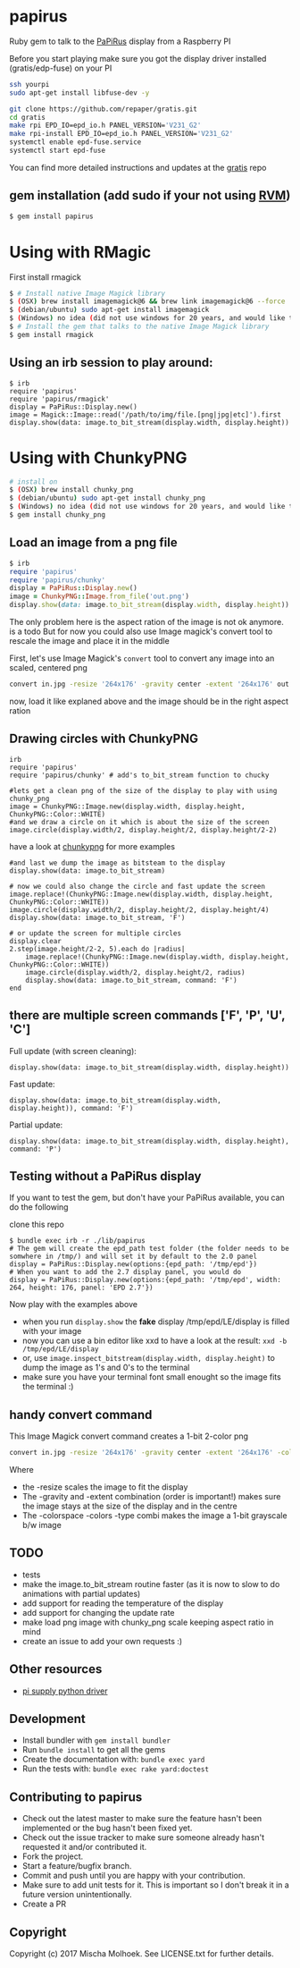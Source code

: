 # papirus

Ruby gem to talk to the [PaPiRus](https://www.pi-supply.com/?s=papirus&post_type=product&tags=1&limit=5&ixwps=1) display from a Raspberry PI

Before you start playing make sure you got the display driver installed (gratis/edp-fuse) on your PI

```bash
ssh yourpi
sudo apt-get install libfuse-dev -y

git clone https://github.com/repaper/gratis.git
cd gratis
make rpi EPD_IO=epd_io.h PANEL_VERSION='V231_G2'
make rpi-install EPD_IO=epd_io.h PANEL_VERSION='V231_G2'
systemctl enable epd-fuse.service
systemctl start epd-fuse
```

You can find more detailed instructions and updates at the [gratis](https://github.com/repaper/gratis) repo

## gem installation (add sudo if your not using [RVM](https://rvm.io/))

```bash
$ gem install papirus
```

# Using with RMagic

First install rmagick

```bash
$ # Install native Image Magick library
$ (OSX) brew install imagemagick@6 && brew link imagemagick@6 --force
$ (debian/ubuntu) sudo apt-get install imagemagick
$ (Windows) no idea (did not use windows for 20 years, and would like to add some more)
$ # Install the gem that talks to the native Image Magick library
$ gem install rmagick
```

## Using an irb session to play around:

```
$ irb
require 'papirus'
require 'papirus/rmagick'
display = PaPiRus::Display.new()
image = Magick::Image::read('/path/to/img/file.[png|jpg|etc]').first
display.show(data: image.to_bit_stream(display.width, display.height))
```

# Using with ChunkyPNG

```bash
# install on
$ (OSX) brew install chunky_png
$ (debian/ubuntu) sudo apt-get install chunky_png
$ (Windows) no idea (did not use windows for 20 years, and would like to add some more)
$ gem install chunky_png
```

## Load an image from a png file

```ruby
$ irb
require 'papirus'
require 'papirus/chunky'
display = PaPiRus::Display.new()
image = ChunkyPNG::Image.from_file('out.png')
display.show(data: image.to_bit_stream(display.width, display.height))
```

The only problem here is the aspect ration of the image is not ok anymore. is a todo
But for now you could also use Image magick's convert tool to rescale  the image and place it in the middle

First, let's use Image Magick's `convert` tool to convert any image into an scaled, centered png

```bash
convert in.jpg -resize '264x176' -gravity center -extent '264x176' out.png
```

now, load it like explaned above and the image should be in the right aspect ration

## Drawing circles with ChunkyPNG

```
irb
require 'papirus'
require 'papirus/chunky' # add's to_bit_stream function to chucky

#lets get a clean png of the size of the display to play with using chunky_png
image = ChunkyPNG::Image.new(display.width, display.height, ChunkyPNG::Color::WHITE)
#and we draw a circle on it which is about the size of the screen
image.circle(display.width/2, display.height/2, display.height/2-2)
```

have a look at [chunkypng](https://github.com/wvanbergen/chunky_png/wiki) for more examples

```
#and last we dump the image as bitsteam to the display
display.show(data: image.to_bit_stream)

# now we could also change the circle and fast update the screen
image.replace!(ChunkyPNG::Image.new(display.width, display.height, ChunkyPNG::Color::WHITE))
image.circle(display.width/2, display.height/2, display.height/4)
display.show(data: image.to_bit_stream, 'F')

# or update the screen for multiple circles
display.clear
2.step(image.height/2-2, 5).each do |radius|
    image.replace!(ChunkyPNG::Image.new(display.width, display.height, ChunkyPNG::Color::WHITE))
    image.circle(display.width/2, display.height/2, radius)
    display.show(data: image.to_bit_stream, command: 'F')
end
```

## there are multiple screen commands ['F', 'P', 'U', 'C']

Full update (with screen cleaning):

```
display.show(data: image.to_bit_stream(display.width, display.height))
```

Fast update:

```
display.show(data: image.to_bit_stream(display.width, display.height)), command: 'F')
```

Partial update:

```
display.show(data: image.to_bit_stream(display.width, display.height), command: 'P')
```

## Testing without a PaPiRus display

If you want to test the gem, but don't have your PaPiRus available, you can do the following

 clone this repo

```
$ bundle exec irb -r ./lib/papirus
# The gem will create the epd_path test folder (the folder needs to be somwhere in /tmp/) and will set it by default to the 2.0 panel
display = PaPiRus::Display.new(options:{epd_path: '/tmp/epd'})
# When you want to add the 2.7 display panel, you would do
display = PaPiRus::Display.new(options:{epd_path: '/tmp/epd', width: 264, height: 176, panel: 'EPD 2.7'})
```

Now play with the examples above

* when you run `display.show` the **fake** display /tmp/epd/LE/display is filled with your image
* now you can use a bin editor like xxd to have a look at the result: `xxd -b /tmp/epd/LE/display`
* or, use `image.inspect_bitstream(display.width, display.height)` to dump the image as 1's and 0's to the terminal
* make sure you have your terminal font small enought so the image fits the terminal :)

## handy convert command

This Image Magick convert command creates a 1-bit 2-color png

```bash
convert in.jpg -resize '264x176' -gravity center -extent '264x176' -colorspace gray  -colors 2 -type bilevel out.png
```

Where
* the -resize scales the image to fit the display
* The -gravity and -extent combination (order is important!) makes sure the image stays at the size of the display and in the centre
* The -colorspace -colors -type combi makes the image a 1-bit grayscale b/w image

## TODO

* tests
* make the image.to_bit_stream routine faster (as it is now to slow to do animations with partial updates)
* add support for reading the temperature of the display
* add support for changing the update rate
* make load png image with chunky_png scale keeping aspect ratio in mind
* create an issue to add your own requests :)

## Other resources

* [pi supply python driver](https://github.com/PiSupply/PaPiRus)

## Development

* Install bundler with ```gem install bundler```
* Run ```bundle install``` to get all the gems
* Create the documentation with: ```bundle exec yard```
* Run the tests with: ```bundle exec rake yard:doctest```

## Contributing to papirus

* Check out the latest master to make sure the feature hasn't been implemented or the bug hasn't been fixed yet.
* Check out the issue tracker to make sure someone already hasn't requested it and/or contributed it.
* Fork the project.
* Start a feature/bugfix branch.
* Commit and push until you are happy with your contribution.
* Make sure to add unit tests for it. This is important so I don't break it in a future version unintentionally.
* Create a PR

## Copyright

Copyright (c) 2017 Mischa Molhoek. See LICENSE.txt for further details.
